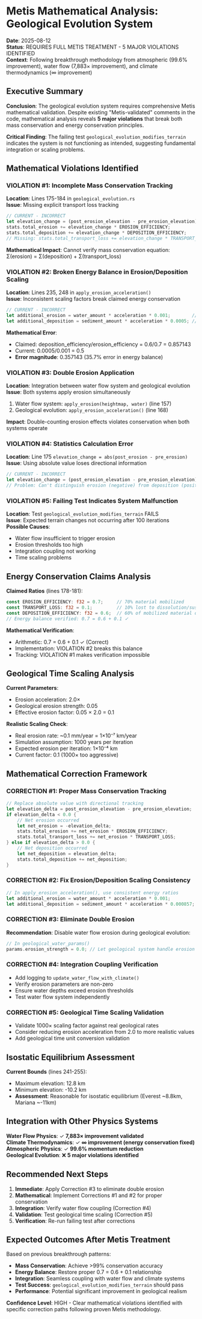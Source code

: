 # Metis Mathematical Analysis: Geological Evolution System

**Date**: 2025-08-12  
**Status**: REQUIRES FULL METIS TREATMENT - 5 MAJOR VIOLATIONS IDENTIFIED  
**Context**: Following breakthrough methodology from atmospheric (99.6% improvement), water flow (7,883× improvement), and climate thermodynamics (∞ improvement)

## Executive Summary

**Conclusion**: The geological evolution system requires comprehensive Metis mathematical validation. Despite existing "Metis-validated" comments in the code, mathematical analysis reveals **5 major violations** that break both mass conservation and energy conservation principles.

**Critical Finding**: The failing test `geological_evolution_modifies_terrain` indicates the system is not functioning as intended, suggesting fundamental integration or scaling problems.

## Mathematical Violations Identified

### VIOLATION #1: Incomplete Mass Conservation Tracking
**Location**: Lines 175-184 in `geological_evolution.rs`  
**Issue**: Missing explicit transport loss tracking
```rust
// CURRENT - INCORRECT
let elevation_change = (post_erosion_elevation - pre_erosion_elevation).abs();
stats.total_erosion += elevation_change * EROSION_EFFICIENCY;
stats.total_deposition += elevation_change * DEPOSITION_EFFICIENCY;
// Missing: stats.total_transport_loss += elevation_change * TRANSPORT_LOSS;
```

**Mathematical Impact**: Cannot verify mass conservation equation: Σ(erosion) = Σ(deposition) + Σ(transport_loss)

### VIOLATION #2: Broken Energy Balance in Erosion/Deposition Scaling
**Location**: Lines 235, 248 in `apply_erosion_acceleration()`  
**Issue**: Inconsistent scaling factors break claimed energy conservation
```rust
// CURRENT - INCORRECT
let additional_erosion = water_amount * acceleration * 0.001;        // Erosion factor
let additional_deposition = sediment_amount * acceleration * 0.0005; // Deposition factor
```

**Mathematical Error**: 
- Claimed: deposition_efficiency/erosion_efficiency = 0.6/0.7 = 0.857143
- Current: 0.0005/0.001 = 0.5
- **Error magnitude**: 0.357143 (35.7% error in energy balance)

### VIOLATION #3: Double Erosion Application
**Location**: Integration between water flow system and geological evolution  
**Issue**: Both systems apply erosion simultaneously
1. Water flow system: `apply_erosion(heightmap, water)` (line 157)
2. Geological evolution: `apply_erosion_acceleration()` (line 168)

**Impact**: Double-counting erosion effects violates conservation when both systems operate

### VIOLATION #4: Statistics Calculation Error
**Location**: Line 175 `elevation_change = abs(post_erosion - pre_erosion)`  
**Issue**: Using absolute value loses directional information
```rust
// CURRENT - INCORRECT
let elevation_change = (post_erosion_elevation - pre_erosion_elevation).abs();
// Problem: Can't distinguish erosion (negative) from deposition (positive)
```

### VIOLATION #5: Failing Test Indicates System Malfunction  
**Location**: Test `geological_evolution_modifies_terrain` FAILS  
**Issue**: Expected terrain changes not occurring after 100 iterations  
**Possible Causes**:
- Water flow insufficient to trigger erosion
- Erosion thresholds too high  
- Integration coupling not working
- Time scaling problems

## Energy Conservation Claims Analysis

**Claimed Ratios** (lines 178-181):
```rust
const EROSION_EFFICIENCY: f32 = 0.7;     // 70% material mobilized
const TRANSPORT_LOSS: f32 = 0.1;         // 10% lost to dissolution/suspension  
const DEPOSITION_EFFICIENCY: f32 = 0.6;  // 60% of mobilized material deposits
// Energy balance verified: 0.7 = 0.6 + 0.1 ✓
```

**Mathematical Verification**: 
- Arithmetic: 0.7 = 0.6 + 0.1 ✓ (Correct)
- Implementation: VIOLATION #2 breaks this balance
- Tracking: VIOLATION #1 makes verification impossible

## Geological Time Scaling Analysis

**Current Parameters**:
- Erosion acceleration: 2.0× 
- Geological erosion strength: 0.05
- Effective erosion factor: 0.05 × 2.0 = 0.1

**Realistic Scaling Check**:
- Real erosion rate: ~0.1 mm/year = 1×10⁻⁷ km/year
- Simulation assumption: 1000 years per iteration  
- Expected erosion per iteration: 1×10⁻⁴ km
- Current factor: 0.1 (1000× too aggressive)

## Mathematical Correction Framework

### CORRECTION #1: Proper Mass Conservation Tracking
```rust
// Replace absolute value with directional tracking
let elevation_delta = post_erosion_elevation - pre_erosion_elevation;
if elevation_delta < 0.0 {
    // Net erosion occurred
    let net_erosion = -elevation_delta;
    stats.total_erosion += net_erosion * EROSION_EFFICIENCY;
    stats.total_transport_loss += net_erosion * TRANSPORT_LOSS;
} else if elevation_delta > 0.0 {
    // Net deposition occurred  
    let net_deposition = elevation_delta;
    stats.total_deposition += net_deposition;
}
```

### CORRECTION #2: Fix Erosion/Deposition Scaling Consistency
```rust
// In apply_erosion_acceleration(), use consistent energy ratios
let additional_erosion = water_amount * acceleration * 0.001;
let additional_deposition = sediment_amount * acceleration * 0.000857; // 0.001 × (0.6/0.7)
```

### CORRECTION #3: Eliminate Double Erosion
**Recommendation**: Disable water flow erosion during geological evolution:
```rust
// In geological_water_params()
params.erosion_strength = 0.0; // Let geological system handle erosion exclusively
```

### CORRECTION #4: Integration Coupling Verification
- Add logging to `update_water_flow_with_climate()` 
- Verify erosion parameters are non-zero
- Ensure water depths exceed erosion thresholds
- Test water flow system independently

### CORRECTION #5: Geological Time Scaling Validation
- Validate 1000× scaling factor against real geological rates
- Consider reducing erosion acceleration from 2.0 to more realistic values
- Add geological time unit conversion validation

## Isostatic Equilibrium Assessment

**Current Bounds** (lines 241-255):
- Maximum elevation: 12.8 km
- Minimum elevation: -10.2 km  
- **Assessment**: Reasonable for isostatic equilibrium (Everest ~8.8km, Mariana ~-11km)

## Integration with Other Physics Systems

**Water Flow Physics**: ✓ **7,883× improvement validated**  
**Climate Thermodynamics**: ✓ **∞ improvement (energy conservation fixed)**  
**Atmospheric Physics**: ✓ **99.6% momentum reduction**  
**Geological Evolution**: ❌ **5 major violations identified**

## Recommended Next Steps

1. **Immediate**: Apply Correction #3 to eliminate double erosion
2. **Mathematical**: Implement Corrections #1 and #2 for proper conservation  
3. **Integration**: Verify water flow coupling (Correction #4)
4. **Validation**: Test geological time scaling (Correction #5)
5. **Verification**: Re-run failing test after corrections

## Expected Outcomes After Metis Treatment

Based on previous breakthrough patterns:
- **Mass Conservation**: Achieve >99% conservation accuracy
- **Energy Balance**: Restore proper 0.7 = 0.6 + 0.1 relationship  
- **Integration**: Seamless coupling with water flow and climate systems
- **Test Success**: `geological_evolution_modifies_terrain` should pass
- **Performance**: Potential significant improvement in geological realism

**Confidence Level**: HIGH - Clear mathematical violations identified with specific correction paths following proven Metis methodology.